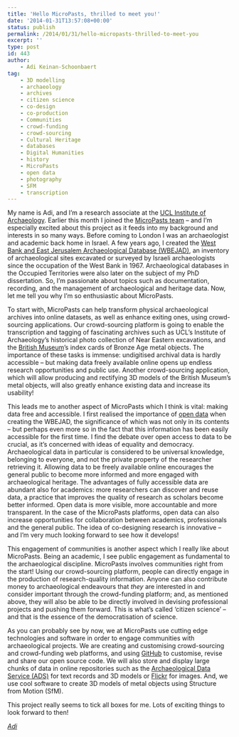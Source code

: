 ```yaml
---
title: 'Hello MicroPasts, thrilled to meet you!'
date: '2014-01-31T13:57:08+00:00'
status: publish
permalink: /2014/01/31/hello-micropasts-thrilled-to-meet-you
excerpt: ''
type: post
id: 443
author:
    - Adi Keinan-Schoonbaert
tag:
    - 3D modelling
    - archaeology
    - archives
    - citizen science
    - co-design
    - co-production
    - Communities
    - crowd-funding
    - crowd-sourcing
    - Cultural Heritage
    - databases
    - Digital Humanities
    - history
    - MicroPasts
    - open data
    - photography
    - SFM
    - transcription
---
```

My name is Adi, and I’m a research associate at the [UCL Institute of Archaeology](https://www.ucl.ac.uk/archaeology/). Earlier this month I joined the [MicroPasts team](https://blog.micropasts.org/people/) – and I’m especially excited about this project as it feeds into my background and interests in so many ways. Before coming to London I was an archaeologist and academic back home in Israel. A few years ago, I created the [West Bank and East Jerusalem Archaeological Database (WBEJAD)](http://digitallibrary.usc.edu/cdm/landingpage/collection/p15799coll74), an inventory of archaeological sites excavated or surveyed by Israeli archaeologists since the occupation of the West Bank in 1967. Archaeological databases in the Occupied Territories were also later on the subject of my PhD dissertation. So, I’m passionate about topics such as documentation, recording, and the management of archaeological and heritage data. Now, let me tell you why I’m so enthusiastic about MicroPasts.

To start with, MicroPasts can help transform physical archaeological archives into online datasets, as well as enhance exiting ones, using crowd-sourcing applications. Our crowd-sourcing platform is going to enable the transcription and tagging of fascinating archives such as UCL’s Institute of Archaeology’s historical photo collection of Near Eastern excavations, and the [British Museum](http://www.britishmuseum.org)’s index cards of Bronze Age metal objects. The importance of these tasks is immense: undigitised archival data is hardly accessible – but making data freely available online opens up endless research opportunities and public use. Another crowd-sourcing application, which will allow producing and rectifying 3D models of the British Museum’s metal objects, will also greatly enhance existing data and increase its usability!

This leads me to another aspect of MicroPasts which I think is vital: making data free and accessible. I first realised the importance of [open data](http://okfn.org/opendata/) when creating the WBEJAD, the significance of which was not only in its contents – but perhaps even more so in the fact that this information has been easily accessible for the first time. I find the debate over open access to data to be crucial, as it’s concerned with ideas of equality and democracy. Archaeological data in particular is considered to be universal knowledge, belonging to everyone, and not the private property of the researcher retrieving it. Allowing data to be freely available online encourages the general public to become more informed and more engaged with archaeological heritage. The advantages of fully accessible data are abundant also for academics: more researchers can discover and reuse data, a practice that improves the quality of research as scholars become better informed. Open data is more visible, more accountable and more transparent. In the case of the MicroPasts platforms, open data can also increase opportunities for collaboration between academics, professionals and the general public. The idea of co-designing research is innovative – and I’m very much looking forward to see how it develops!

This engagement of communities is another aspect which I really like about MicroPasts. Being an academic, I see public engagement as fundamental to the archaeological discipline. MicroPasts involves communities right from the start! Using our crowd-sourcing platform, people can directly engage in the production of research-quality information. Anyone can also contribute money to archaeological endeavours that *they* are interested in and consider important through the crowd-funding platform; and, as mentioned above, they will also be able to be directly involved in devising professional projects and pushing them forward. This is what’s called ‘citizen science’ – and that is the essence of the democratisation of science.

As you can probably see by now, we at MicroPasts use cutting edge technologies and software in order to engage communities with archaeological projects. We are creating and customising crowd-sourcing and crowd-funding web platforms, and using [GitHub](https://github.com) to customise, revise and share our open source code. We will also store and display large chunks of data in online repositories such as the [Archaeological Data Service (ADS)](http://archaeologydataservice.ac.uk) for text records and 3D models or [Flickr](http://www.flickr.com) for images. And, we use cool software to create 3D models of metal objects using Structure from Motion (SfM).

This project really seems to tick all boxes for me. Lots of exciting things to look forward to then!

[*Adi*](http://www.ucl.ac.uk/archaeology/people/staff/keinan-schoonbaert)